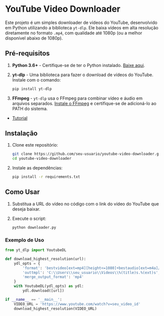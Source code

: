 # YouTube Video Downloader

Este projeto é um simples downloader de vídeos do YouTube, desenvolvido em Python utilizando a biblioteca `yt-dlp`. Ele baixa vídeos em alta resolução diretamente no formato `.mp4`, com qualidade até 1080p (ou a melhor disponível abaixo de 1080p).

## Pré-requisitos

1. **Python 3.6+** - Certifique-se de ter o Python instalado. [Baixe aqui](https://www.python.org/downloads/).
2. **yt-dlp** - Uma biblioteca para fazer o download de vídeos do YouTube. Instale com o comando:

    ```bash
    pip install yt-dlp
    ```
   
3. **FFmpeg** - `yt-dlp` usa o FFmpeg para combinar vídeo e áudio em arquivos separados. [Instale o FFmpeg](https://ffmpeg.org/download.html) e certifique-se de adicioná-lo ao PATH do sistema.
- [Tutorial](https://www.wikihow.com/Install-FFmpeg-on-Windows)

## Instalação

1. Clone este repositório:

    ```bash
    git clone https://github.com/seu-usuario/youtube-video-downloader.git
    cd youtube-video-downloader
    ```

2. Instale as dependências:

    ```bash
    pip install -r requirements.txt
    ```

## Como Usar

1. Substitua a URL do vídeo no código com o link do vídeo do YouTube que deseja baixar.
2. Execute o script:

    ```bash
    python downloader.py
    ```

### Exemplo de Uso

```python
from yt_dlp import YoutubeDL

def download_highest_resolution(url):
    ydl_opts = {
        'format': 'bestvideo[ext=mp4][height<=1080]+bestaudio[ext=m4a]/best[ext=mp4][height<=1080]',
        'outtmpl': 'C:\\Users\\seu_usuario\\Videos\\%(title)s.%(ext)s',
        'merge_output_format': 'mp4'
    }
    with YoutubeDL(ydl_opts) as ydl:
        ydl.download([url])

if __name__ == '__main__':
    VIDEO_URL = 'https://www.youtube.com/watch?v=seu_video_id'
    download_highest_resolution(VIDEO_URL)
